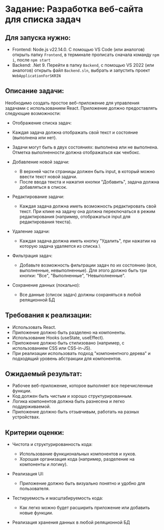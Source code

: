 # Задание: Разработка веб-сайта для списка задач

## Для запуска нужно:
- Frontend: Node.js v22.14.0. С помощью VS Code (или аналогов) открыть папку ```Frontend```, в терминале прописать сначала команду ```npm i```, после  ```npm start```
- Backend: .Net 9. Перейти в папку ```Backend```, с помощью VS 2022 (или аналогов) открыть файл ```Backend.sln```, выбрать и запустить проект ```WebApplicationForSKRIN```

## Описание задачи:

Необходимо создать простое веб-приложение для управления задачами с использованием React. Приложение должно предоставлять следующие возможности:

- Отображение списка задач:
 - Каждая задача должна отображать свой текст и состояние (выполнена или нет).
 - Задачи могут быть в двух состояниях: выполнена или не выполнена. Отметка выполненности должна отображаться как чекбокс.

- Добавление новой задачи:
  - В верхней части страницы должен быть input, в который можно ввести текст новой задачи.
  - После ввода текста и нажатия кнопки "Добавить", задача должна добавляться в список.

- Редактирование задачи:
  - Каждая задача должна иметь возможность редактировать свой текст. При клике на задачу она должна переключаться в режим редактирования (например, отображаться input для редактирования текста).

- Удаление задачи:
  - Каждая задача должна иметь кнопку "Удалить", при нажатии на которую задача удаляется из списка.\

- Фильтрация задач:
  - Добавьте возможность фильтрации задач по их состоянию (все, выполненные, невыполненные). Для этого должно быть три кнопки: "Все", "Выполненные", "Невыполненные".

- Сохранение данных (локально):
  - Все данные (список задач) должны сохраняться в любой реляционной БД

## Требования к реализации:
- Использовать React.
- Приложение должно быть разделено на компоненты.
- Использование Hooks (useState, useEffect).
- Приложение должно быть стилизовано (например, с использованием CSS или CSS-in-JS).
- При реализации использовать подход "компонентного дерева" и подходящий уровень абстракции для компонентов.

## Ожидаемый результат:
- Рабочее веб-приложение, которое выполняет все перечисленные функции.
- Код должен быть чистым и хорошо структурированным.
- Логика компонентов должна быть разнесена и легко поддерживаемой.
- Приложение должно быть отзывчивым, работать на разных устройствах.

## Критерии оценки:

- Чистота и структурированность кода:
  - Использование функциональных компонентов и хуков.
  - Хорошая организация кода (например, разделение на компоненты и логику).

- Реализация UI:
  - Приложение должно быть визуально понятно и удобно для пользователя.

- Тестируемость и масштабируемость кода:
  - Как легко можно будет расширить приложение или добавить новые функции.

- Реализация хранения данных в любой реляционной БД
